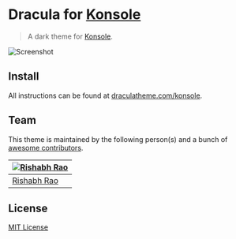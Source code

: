 # Dracula for [Konsole](https://konsole.kde.org)

> A dark theme for [Konsole](https://konsole.kde.org).

![Screenshot](https://draculatheme.com/assets/img/screenshots/konsole.png)

## Install

All instructions can be found at [draculatheme.com/konsole](https://draculatheme.com/konsole).

## Team

This theme is maintained by the following person(s) and a bunch of [awesome contributors](https://github.com/dracula/template/graphs/contributors).

[![Rishabh Rao](https://avatars0.githubusercontent.com/u/342789?v=3&s=70)](https://github.com/rishabhsrao) |
--- |
[Rishabh Rao](https://github.com/rishabhsrao) |

## License

[MIT License](./LICENSE)
